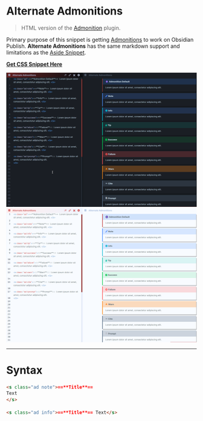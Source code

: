 # Alternate Admonitions

> HTML version of the [Admonition](https://publish.obsidian.md/hub/02+-+Community+Expansions/02.05+All+Community+Expansions/Plugins/obsidian-admonition) plugin.

Primary purpose of this snippet is getting [Admonitions](https://publish.obsidian.md/hub/02+-+Community+Expansions/02.05+All+Community+Expansions/Plugins/obsidian-admonition) to work on Obsidian Publish. **Alternate Admonitions** has the same markdown support and limitations as the [Aside Snippet](https://publish.obsidian.md/hub/02+-+Community+Expansions/02.05+All+Community+Expansions/CSS+Snippets/Asides+(SlRvb)#Markdown%20Supported).

[**Get CSS Snippet Here**](https://github.com/SlRvb/Obsidian--ITS-Theme/blob/main/S%20-%20Admonitions.css)


![](../Images/Admonition-Dark.png)
![](../Images/Admonition-Light.png)


---

# Syntax

```md
<s class="ad note">==**Title**==
Text
</s>

<s class="ad info">==**Title**== Text</s>
```

